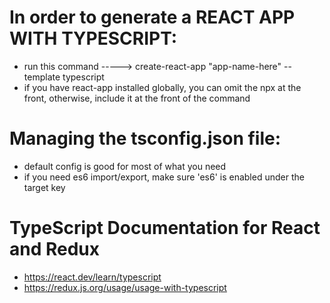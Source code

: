 # In order to generate a REACT APP WITH TYPESCRIPT:

* run this command ----->  create-react-app "app-name-here" --template typescript
* if you have react-app installed globally, you can omit the npx at the front, otherwise, include it at the front of the command


# Managing the tsconfig.json file:

* default config is good for most of what you need
* if you need es6 import/export, make sure 'es6' is enabled under the target key


# TypeScript Documentation for React and Redux

* https://react.dev/learn/typescript
* https://redux.js.org/usage/usage-with-typescript
